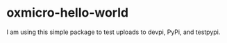 # oxmicro-hello-world

I am using this simple package to test uploads to devpi, PyPi, and testpypi.
